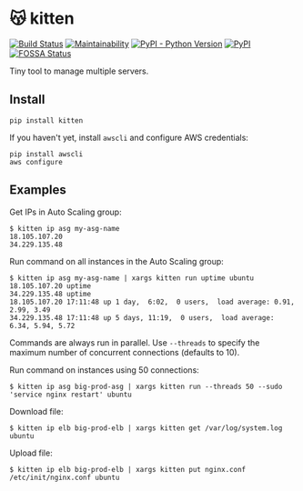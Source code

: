 # 😽 kitten

[![Build Status](https://travis-ci.org/hoffa/kitten.svg?branch=master)](https://travis-ci.org/hoffa/kitten) [![Maintainability](https://api.codeclimate.com/v1/badges/34e6b84000b2ab0e1bce/maintainability)](https://codeclimate.com/github/hoffa/kitten/maintainability) [![PyPI - Python Version](https://img.shields.io/pypi/pyversions/kitten.svg)](https://pypi.org/project/kitten) [![PyPI](https://img.shields.io/pypi/v/kitten.svg)](https://pypi.python.org/pypi/kitten) [![FOSSA Status](https://app.fossa.io/api/projects/git%2Bgithub.com%2Fhoffa%2Fdamn.svg?type=shield)](https://app.fossa.io/projects/git%2Bgithub.com%2Fhoffa%2Fdamn?ref=badge_shield)

Tiny tool to manage multiple servers.

## Install

```
pip install kitten
```

If you haven't yet, install `awscli` and configure AWS credentials:

```
pip install awscli
aws configure
```

## Examples

Get IPs in Auto Scaling group:

```
$ kitten ip asg my-asg-name
18.105.107.20
34.229.135.48
```

Run command on all instances in the Auto Scaling group:

```
$ kitten ip asg my-asg-name | xargs kitten run uptime ubuntu
18.105.107.20 uptime
34.229.135.48 uptime
18.105.107.20 17:11:48 up 1 day,  6:02,  0 users,  load average: 0.91, 2.99, 3.49
34.229.135.48 17:11:48 up 5 days, 11:19,  0 users,  load average: 6.34, 5.94, 5.72
```

Commands are always run in parallel. Use `--threads` to specify the maximum number of concurrent connections (defaults to 10).

Run command on instances using 50 connections:
```
$ kitten ip asg big-prod-asg | xargs kitten run --threads 50 --sudo 'service nginx restart' ubuntu
```

Download file:
```
$ kitten ip elb big-prod-elb | xargs kitten get /var/log/system.log ubuntu
```

Upload file:
```
$ kitten ip elb big-prod-elb | xargs kitten put nginx.conf /etc/init/nginx.conf ubuntu
```
